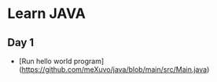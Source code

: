# Learn JAVA

## Day 1

- [Run hello world program] (https://github.com/meXuvo/java/blob/main/src/Main.java)
